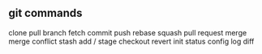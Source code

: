 ## git commands
clone
pull
branch
fetch
commit
push
rebase
squash
pull request
merge
merge conflict
stash
add / stage
checkout
revert
init
status
config
log
diff
